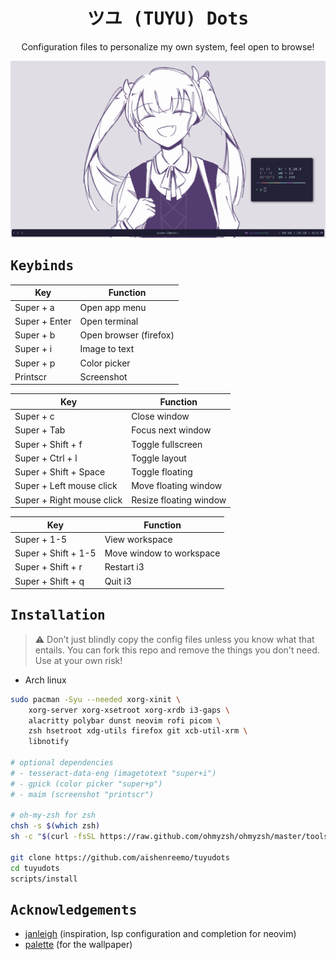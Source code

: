 <div align="center">
    <h1><samp>ツユ (TUYU) Dots</samp></h1>
    <p>Configuration files to personalize my own system, feel open to browse!</p>
</div>

![](assets/preview.png)

## <samp>Keybinds</samp>

| Key | Function |
| --- | -------- |
| Super + a | Open app menu |
| Super + Enter | Open terminal |
| Super + b | Open browser (firefox) |
| Super + i | Image to text |
| Super + p | Color picker |
| Printscr | Screenshot |

| Key | Function |
| --- | -------- |
| Super + c | Close window |
| Super + Tab | Focus next window |
| Super + Shift + f | Toggle fullscreen |
| Super + Ctrl + l | Toggle layout |
| Super + Shift + Space | Toggle floating |
| Super + Left mouse click | Move floating window |
| Super + Right mouse click | Resize floating window |

| Key | Function |
| --- | -------- |
| Super + 1-5 | View workspace | 
| Super + Shift + 1-5 | Move window to workspace | 
| Super + Shift + r | Restart i3 |
| Super + Shift + q | Quit i3 |


## <samp>Installation</samp>

> :warning: Don’t just blindly copy the config files unless you know what that entails. You can fork this repo and remove the things you don't need. Use at your own risk!

- Arch linux
```sh
sudo pacman -Syu --needed xorg-xinit \
    xorg-server xorg-xsetroot xorg-xrdb i3-gaps \
    alacritty polybar dunst neovim rofi picom \
    zsh hsetroot xdg-utils firefox git xcb-util-xrm \
    libnotify

# optional dependencies
# - tesseract-data-eng (imagetotext "super+i")
# - gpick (color picker "super+p")
# - maim (screenshot "printscr")

# oh-my-zsh for zsh
chsh -s $(which zsh)
sh -c "$(curl -fsSL https://raw.github.com/ohmyzsh/ohmyzsh/master/tools/install.sh)"

git clone https://github.com/aishenreemo/tuyudots
cd tuyudots
scripts/install
```

## <samp>Acknowledgements</samp>

- [janleigh](https://github.com/janleigh) (inspiration, lsp configuration and completion for neovim)
- [palette](https://discord.com/users/958246733719167057) (for the wallpaper) 


